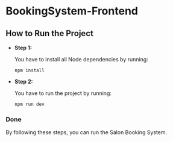 # BookingSystem-Frontend

## How to Run the Project

- **Step 1:**

  You have to install all Node dependencies by running:
  
      npm install

- **Step 2:**


  You have to run the project by running:
  
      npm run dev

### Done
  By following these steps, you can run the Salon Booking System.

